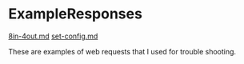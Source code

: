 # ExampleResponses

[8in-4out.md](8in-4out.md)
[set-config.md](set-config.md)

These are examples of web requests that I used for trouble shooting.